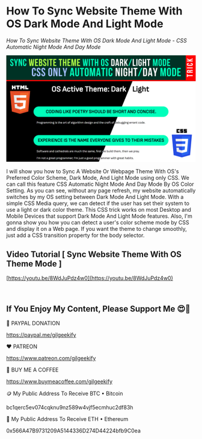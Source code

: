 # How To Sync Website Theme With OS Dark Mode And Light Mode

_How To Sync Website Theme With OS Dark Mode And Light Mode - CSS Automatic Night Mode And Day Mode_

![YouTube Thumbnail](https://raw.githubusercontent.com/saeedkohansal/Sync-Website-Theme-With-OS-Dark-Mode-And-Light-Mode-CSS-Only-Trick/main/image/Sync-Website-Theme-With-OS-Dark-Mode-And-Light-Mode-CSS-Only-Trick.png "YouTube Thumbnail")

I will show you how to Sync A Website Or Webpage Theme With OS's Preferred Color Scheme, Dark Mode, And Light Mode using only CSS. We can call this feature CSS Automatic Night Mode And Day Mode By OS Color Setting. As you can see, without any page refresh, my website automatically switches by my OS setting between Dark Mode And Light Mode. With a simple CSS Media query, we can detect if the user has set their system to use a light or dark color theme. This CSS trick works on most Desktop and Mobile Devices that support Dark Mode And Light Mode features. Also, I'm gonna show you how you can detect a user's color scheme mode by CSS and display it on a Web page. If you want the theme to change smoothly, just add a CSS transition property for the body selector.

## Video Tutorial [ Sync Website Theme With OS Theme Mode ]
[https://youtu.be/8WdJuPdz4w0](https://youtu.be/8WdJuPdz4w0)

 

## If You Enjoy My Content, Please Support Me 😍🙏

💙 PAYPAL DONATION

https://paypal.me/gilgeekify

❤️ PATREON

https://www.patreon.com/gilgeekify

💛 BUY ME A COFFEE

https://www.buymeacoffee.com/gilgeekify

🪙 My Public Address To Receive BTC • Bitcoin

bc1qerc5ev074cqknu9nz589w4vjf5ecmhuc2df83h

🥈 My Public Address To Receive ETH • Ethereum

0x566A47B9731209A5144336D274D44224bfb9C0ea
